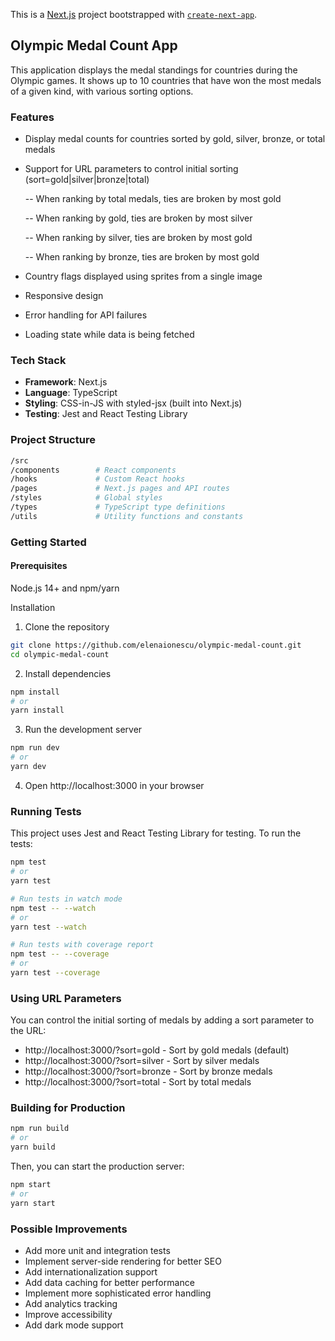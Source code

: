 This is a [Next.js](https://nextjs.org) project bootstrapped with [`create-next-app`](https://nextjs.org/docs/app/api-reference/cli/create-next-app).

## Olympic Medal Count App

This application displays the medal standings for countries during the Olympic games. It shows up to 10 countries that have won the most medals of a given kind, with various sorting options.


### Features

- Display medal counts for countries sorted by gold, silver, bronze, or total medals
- Support for URL parameters to control initial sorting (sort=gold|silver|bronze|total)
  
    -- When ranking by total medals, ties are broken by most gold
  
    -- When ranking by gold, ties are broken by most silver
  
    -- When ranking by silver, ties are broken by most gold
  
    -- When ranking by bronze, ties are broken by most gold

- Country flags displayed using sprites from a single image
- Responsive design
- Error handling for API failures
- Loading state while data is being fetched

### Tech Stack

- **Framework**: Next.js
- **Language**: TypeScript
- **Styling**: CSS-in-JS with styled-jsx (built into Next.js)
- **Testing**: Jest and React Testing Library

### Project Structure
```bash
/src
/components        # React components
/hooks             # Custom React hooks
/pages             # Next.js pages and API routes
/styles            # Global styles
/types             # TypeScript type definitions
/utils             # Utility functions and constants
```

### Getting Started
#### Prerequisites

Node.js 14+ and npm/yarn

Installation

1. Clone the repository
```bash
git clone https://github.com/elenaionescu/olympic-medal-count.git
cd olympic-medal-count
```

2. Install dependencies
```bash
npm install
# or
yarn install
```

3. Run the development server
```bash
npm run dev
# or
yarn dev
```

4. Open http://localhost:3000 in your browser

### Running Tests
This project uses Jest and React Testing Library for testing. To run the tests:
```bash # Run all tests
npm test
# or
yarn test

# Run tests in watch mode
npm test -- --watch
# or
yarn test --watch

# Run tests with coverage report
npm test -- --coverage
# or
yarn test --coverage
```

### Using URL Parameters
You can control the initial sorting of medals by adding a sort parameter to the URL:

- http://localhost:3000/?sort=gold - Sort by gold medals (default)
- http://localhost:3000/?sort=silver - Sort by silver medals
- http://localhost:3000/?sort=bronze - Sort by bronze medals
- http://localhost:3000/?sort=total - Sort by total medals

### Building for Production
```bash
npm run build
# or
yarn build
```
Then, you can start the production server:
```bash
npm start
# or
yarn start
```

### Possible Improvements

- Add more unit and integration tests
- Implement server-side rendering for better SEO
- Add internationalization support
- Add data caching for better performance
- Implement more sophisticated error handling
- Add analytics tracking
- Improve accessibility
- Add dark mode support
